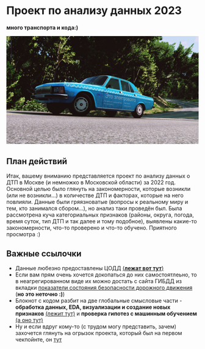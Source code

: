 # Проект по анализу данных 2023

**много транспорта и кода:)**

![это электро...](https://github.com/ankp0/andan-2023-project/blob/main/%D0%B2%D0%BE%D0%BB%D0%B3%D0%B0.jpg)

## План действий
Итак, вашему вниманию представляется проект по анализу данных о ДТП в Москве (и немножко в Московской области) за 2022 год. 
Основной целью было глянуть на закономерности, которые возникли (или не возникли...) в количестве ДТП и факторах, которые на него повлияли. Данные были гряязноватые (вопросы к реальному миру и тем, кто занимался сбором...), но анализ таки проведён был. 
Была рассмотрена куча категориальных признаков (районы, округа, погода, время суток, тип ДТП и так далее и тому подобное), выявлены какие-то закономерности, что-то проверено и что-то обучено. Приятного просмотра :)

## Важные ссылочки
- Данные любезно предоставлены ЦОДД [(**лежат вот тут**)](https://github.com/ankp0/andan-2023-project/blob/main/accidents.csv)
- Если вам прям очень хочется докопаться до них самостоятлеьно, то в неагрегированном виде их можно достать с сайта ГИБДД из вкладки [показатели состояния безопасности дорожного движения](http://stat.gibdd.ru/) (**но это неточно :)**)
- Блокнот с кодом разбит на две глобальные смысловые части - **обработка данных, EDA, визуализации и создание новых признаков** [(лежит тут)](https://github.com/ankp0/andan-2023-project/blob/main/eda.ipynb) и **проверка гипотез с машинным обучением** [(а оно тут)](https://github.com/ankp0/andan-2023-project/blob/main/hypothesis_ML.ipynb)
- Ну и если вдруг кому-то (с трудом могу представить, зачем) захочется глянуть на огрызок проекта, который был на первом чекпойнте, он [тут](https://github.com/ankp0/andan-2023-project/blob/main/proj_andan.ipynb)
